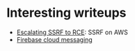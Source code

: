 # Interesting writeups

* [Escalating SSRF to RCE](https://generaleg0x01.com/2019/03/10/escalating-ssrf-to-rce/): SSRF on AWS
* [Firebase cloud messaging](https://abss.me/posts/fcm-takeover/)
